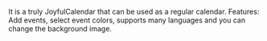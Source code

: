 It is a truly JoyfulCalendar that can be used as a regular calendar.
Features: Add events, select event colors, supports many languages and you can change the background image.
